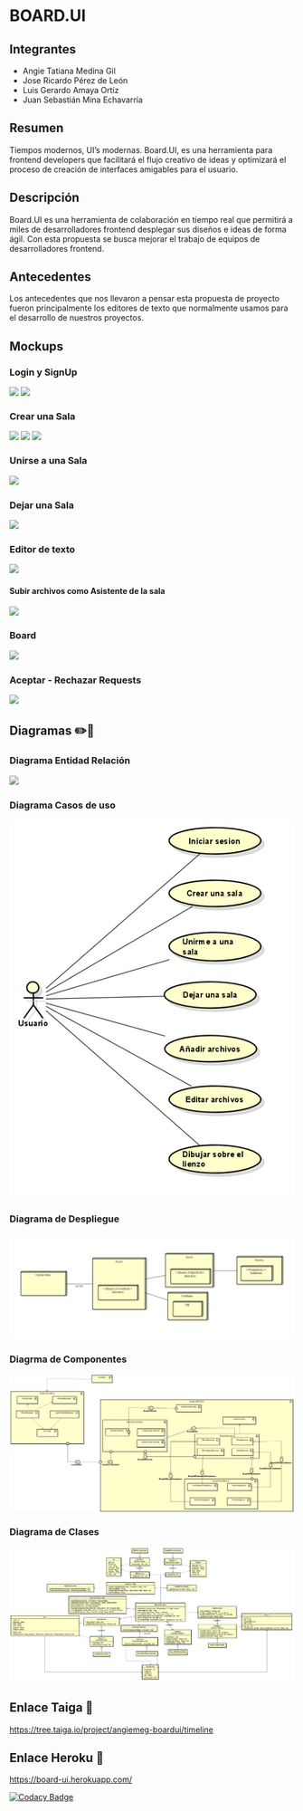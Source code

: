 # BOARD.UI
## Integrantes
-  Angie Tatiana Medina Gil
-  Jose Ricardo Pérez de León
-  Luis Gerardo Amaya Ortíz
-  Juan Sebastián Mina Echavarría
 
## Resumen
Tiempos modernos, UI’s modernas. Board.UI, es una herramienta para frontend developers que facilitará el flujo creativo de ideas y optimizará el proceso de creación de interfaces amigables para el usuario. 

## Descripción

Board.UI es una herramienta de colaboración en tiempo real que permitirá a miles de desarrolladores frontend desplegar sus diseños e ideas de forma ágil. Con esta propuesta se busca mejorar el trabajo de equipos de desarrolladores frontend.

## Antecedentes

Los antecedentes que nos llevaron a pensar esta propuesta de proyecto fueron principalmente los editores de texto que normalmente usamos para el desarrollo de nuestros proyectos.

## Mockups 

### Login y SignUp
![](Img/MockUps/LogIn.png)
![](Img/MockUps/SignUp.png)

### Crear una Sala
![](Img/MockUps/CrearSala.png)
![](Img/MockUps/CrearSala,SubirArchivos.png)
![](Img/MockUps/ConfiguracionSala.png)

### Unirse a una Sala
![](Img/MockUps/UnirseSala.png)
### Dejar una Sala
![](Img/MockUps/DejarSala.png)

### Editor de texto
![](Img/MockUps/EditorTexto.png)
#### Subir archivos como Asistente de la sala
![](Img/MockUps/Editor-SubirArchivo.png)
### Board
![](Img/MockUps/Editor-Board.png)

### Aceptar - Rechazar Requests
![](Img/MockUps/Aceptar-RechazarRequests.png)

## Diagramas ✏️📐

### Diagrama Entidad Relación
![](Img/Diagramas/DiagramaEntidadRelacion2.PNG)
### Diagrama Casos de uso
![](Img/Diagramas/DiagramaCasosUso.PNG)
### Diagrama de Despliegue
![](Img/Diagramas/DiagramaDespliegue.PNG)
### Diagrma de Componentes
![](Img/Diagramas/DiagramaComponentes.PNG)
### Diagrama de Clases
![](Img/Diagramas/DiagramaDeClases.PNG)

## Enlace Taiga 🔗
https://tree.taiga.io/project/angiemeg-boardui/timeline


## Enlace Heroku 🔗
https://board-ui.herokuapp.com/

[![Codacy Badge](https://app.codacy.com/project/badge/Grade/1c29dacb74cd4b28a85e7fc3d5392d4d)](https://www.codacy.com/gh/BOARD-UI/BOARD.UI/dashboard?utm_source=github.com&amp;utm_medium=referral&amp;utm_content=BOARD-UI/BOARD.UI&amp;utm_campaign=Badge_Grade)
